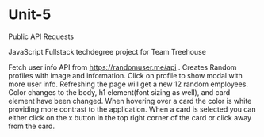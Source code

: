 # Unit-5
 Public API Requests

JavaScript Fullstack techdegree project for Team Treehouse

Fetch user info API from https://randomuser.me/api . Creates Random profiles with image and information. Click on profile to show modal with more user info. Refreshing the page will get a new 12 random employees. Color changes to the body, h1 element(font sizing as well), and card element have been changed. When hovering over a card the color is white providing more contrast to the application. When a card is selected you can either click on the x button in the top right corner of the card or click away from the card. 

